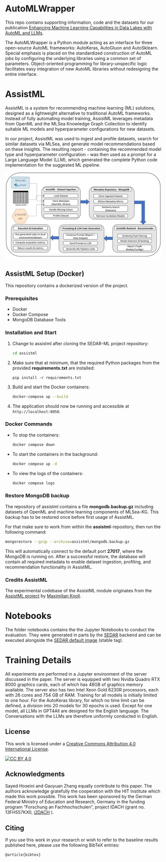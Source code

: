 # AutoMLWrapper

This repo contains supporting information, code and the datasets for our publication [Enhancing Machine Learning Capabilities in Data Lakes with AutoML and LLMs](https://link.springer.com/chapter/10.1007/978-3-031-70626-4_13).

The AutoMLWrapper is a Python module acting as an interface for three open-source AutoML frameworks: AutoKeras, AutoGluon and AutoSklearn.
Special emphasis is placed on the standardized construction of AutoML jobs by configuring the underlying libraries using a common set of parameters.
Object-oriented programming for library-unspecific logic facilitates easy integration of new AutoML libraries without redesigning the entire interface.

# AssistML
AssistML is a system for recommending machine learning (ML) solutions, designed as a lightweight alternative to traditional AutoML frameworks.
Instead of fully automating model training, AssistML leverages metadata from OpenML and the MLSea Knowledge Graph Collection to identify suitable ML models and hyperparameter configurations for new datasets.

In our project, AssistML was used to ingest and profile datasets, search for similar datasets via MLSea, and generate model recommendations based on these insights.
The resulting report - containing the recommended model type and hyperparameter configuration - was then used as a prompt for a Large Language Model (LLM), which generated the complete Python code implementation for the suggested ML pipeline.

![AssistML_Pipeline](notebooks/Eval_Regression_AssistML_MLSea/images/AssistML_Pipeline.jpg)

## AssistML Setup (Docker)
This repository contains a dockerized version of the project.

### Prerequisites

- Docker
- Docker Compose
- MongoDB Database Tools

### Installation and Start

1. Change to assistml after cloning the SEDAR-ML project repository:
    ```bash
    cd assistml
    ```

2. Make sure that at minimum, that the required Python packages from the provided __requirements.txt__ are installed:
    ```
    pip install -r requirements.txt
    ```

3. Build and start the Docker containers:
    ```bash
    docker-compose up --build
    ```

4. The application should now be running and accessible at `http://localhost:8050`.

### Docker Commands

- To stop the containers:
    ```bash
    docker compose down
    ```

- To start the containers in the background:
    ```bash
    docker compose up -d
    ```

- To view the logs of the containers:
    ```bash
    docker compose logs
    ```

### Restore MongoDB backup
The repository of assistml contains a file __mongodb.backup.gz__ including datasets of OpenML and machine learning components of MLSea-KG. This backup has to be restored once before first usage of AssistML.

For that make sure to work from within the __assistml__-repository, then run the following command:
```bash
mongorestore --gzip --archive=assistml/mongodb.backup.gz
```
This will automatically connect to the default port __27017__, where the MongoDB is running on. After a successful restore, the database will contain all required metadata to enable dataset ingestion, profiling, and recommendation functionality in AssistML.

### Credits AssistML
The experimental codebase of the AssistML module originates from the [AssistML project](https://github.com/MorpheusI0/assistml/tree/main) by [Maximilian Knoll](https://github.com/MorpheusI0).

# Notebooks
The folder notebooks contains the the Jupyter Notebooks to conduct the evaluation. They were generated in parts by the [SEDAR](https://github.com/hsnr-data-science/SEDAR) backend and can be executed alongside the [SEDAR default image](https://hub.docker.com/r/mxibbls/gpu-jupyter-mlflow/) (stable tag). 

# Training Details

All experiments are performed in a Jupyter environment of the server discussed in the paper. 
The server is equipped with two Nvidia Quadro RTX 8000 graphics cards, each of which has 48GB of graphics memory available. 
The server also has two Intel Xeon Gold 6230R processors, each with 26 cores and 754 GB of RAM.
Training for all models is initially limited to one hour. For the AutoKeras library, for which no time limit can be defined, a division into 20 models for 30
epochs is used. Except for one model, all LLMs in GPT4All are designed for the English language. The
Conversations with the LLMs are therefore uniformly conducted in English.

## License

This work is licensed under a
[Creative Commons Attribution 4.0 International License][cc-by].

[![CC BY 4.0][cc-by-image]][cc-by]

[cc-by]: http://creativecommons.org/licenses/by/4.0/
[cc-by-image]: https://i.creativecommons.org/l/by/4.0/88x31.png


## Acknowledgments
Sayed Hoseini and Gaoyuan Zhang equally contribute to this paper. 
The authors acknowledge gratefully the cooperation with the HIT Institute which made this work possible. 
This work has been sponsored by the German Federal Ministry of Education and Research, Germany in the funding program “Forschung an Fachhochschulen”, project IDACH (grant no. 13FH557KX0, [i2DACH](https://www.hs-niederrhein.de/i2dach) ).


## Citing
If you use this work in your research or wish to refer to the baseline results published here, please use the following BibTeX entries:

```
@article{bibtex}
```
